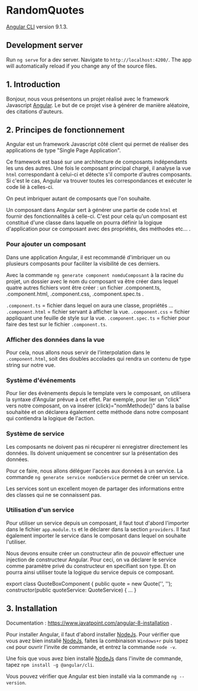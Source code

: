 # RandomQuotes
[Angular CLI](https://github.com/angular/angular-cli) version 9.1.3.
## Development server
Run `ng serve` for a dev server. Navigate to `http://localhost:4200/`. The app will automatically reload if you change any of the source files.

## 1. Introduction

Bonjour, nous vous présentons un projet réalisé avec le framework Javascript [Angular](https://angular.io/). Le but de ce projet vise à générer de manière aléatoire, des citations d'auteurs.

## 2. Principes de fonctionnement

Angular est un framework Javascript côté client qui permet de réaliser des applications de type "Single Page Application". 

Ce framework est basé sur une architecture de composants indépendants les uns des autres. 
Une fois le composant principal chargé, il analyse la vue `html` correspondant à celui-ci et détecte s'il comporte d'autres composants. Si c'est le cas, Angular va trouver toutes les correspondances et exécuter le code lié à celles-ci. 

On peut imbriquer autant de composants que l'on souhaite.

Un composant dans Angular sert à générer une partie de code `html` et fournir des fonctionnalités à celle-ci. C'est pour cela qu'un composant est constitué d'une classe dans laquelle on pourra définir la logique d'application pour ce composant avec des propriétés, des méthodes etc... .

### Pour ajouter un composant

Dans une application Angular, il est recommandé d'imbriquer un ou plusieurs composants pour faciliter la visibilité de ces derniers.

Avec la commande `ng generate component nomduComposant` à la racine du projet, un dossier avec le nom du composant va être créer dans lequel quatre autres fichiers vont être créer : un fichier .component.ts, .component.html, .component.css, .component.spec.ts .

`.component.ts` = fichier dans lequel on aura une classe, propriétés ...
`.component.html` = fichier servant à afficher la vue.
`.component.css` = fichier appliquant une feuille de style sur la vue.
`.component.spec.ts` = fichier pour faire des test sur le fichier `.component.ts`.

### Afficher des données dans la vue

Pour cela, nous allons nous servir de l'interpolation dans le `.component.html`, soit des doubles accolades qui rendra un contenu de type string sur notre vue.

### Système d'événements

Pour lier des évènements depuis le template vers le composant, on utilisera la syntaxe d'Angular prévue à cet effet. Par exemple, pour lier un "click" vers notre composant, on va insérer (click)="nomMethode()" dans la balise souhaitée et on déclarera également cette méthode dans notre composant qui contiendra la logique de l'action.

### Système de service

Les composants ne doivent pas ni récupérer ni enregistrer directement les données. Ils doivent uniquement se concentrer sur la présentation des données. 

Pour ce faire, nous allons déléguer l'accès aux données à un service.
La commande `ng generate service nomDuService` permet de créer un service.

Les services sont un excellent moyen de partager des informations entre des classes qui ne se connaissent pas. 

### Utilisation d'un service

Pour utiliser un service depuis un composant, il faut tout d'abord l'importer dans le fichier `app.module.ts` et le déclarer dans la section `providers`. Il faut également importer le service dans le composant dans lequel on souhaite l'utiliser. 

Nous devons ensuite créer un constructeur afin de pouvoir effectuer une injection de constructeur Angular. Pour ceci, on va déclarer le service comme paramètre privé du constructeur en specifiant son type. Et on pourra ainsi utiliser toute la logique du service depuis ce composant.

export class QuoteBoxComponent {
  public quote = new Quote('', '');
  constructor(public quoteService: QuoteService) {
    ...
  }

## 3. Installation

Documentation : https://www.javatpoint.com/angular-8-installation .

Pour installer Angular, il faut d'abord installer [NodeJs](https://nodejs.org/fr/).
Pour vérifier que vous avez bien installé [NodeJs](https://nodejs.org/fr/), faites la combinaison `Windows+r` puis tapez `cmd` pour ouvrir l'invite de commande, et entrez la commande `node -v`.

Une fois que vous avez bien installé [NodeJs](https://nodejs.org/fr/) dans l'invite de commande, tapez `npm install -g @angular/cli`.

Vous pouvez vérifier que Angular est bien installé via la commande `ng --version`.
